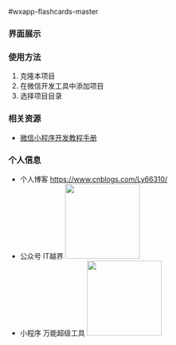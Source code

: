 #wxapp-flashcards-master

### 界面展示

### 使用方法
1. 克隆本项目
2. 在微信开发工具中添加项目
3. 选择项目目录

### 相关资源
- [微信小程序开发教程手册](http://www.w3cschool.cn/weixinapp/9wou1q8j.html)

###	个人信息
- 个人博客  https://www.cnblogs.com/Ly66310/
- 公众号  IT越界 <img src="https://images.cnblogs.com/cnblogs_com/Ly66310/1507210/t_200921094321gzh.jpg?a=1600759514887" height="150" style="max-width:100%;">
- 小程序  万能超级工具 <img src="https://images.cnblogs.com/cnblogs_com/Ly66310/1507210/t_200916085157myApplets.png?a=1600759514887" height="150" style="max-width:100%;">
